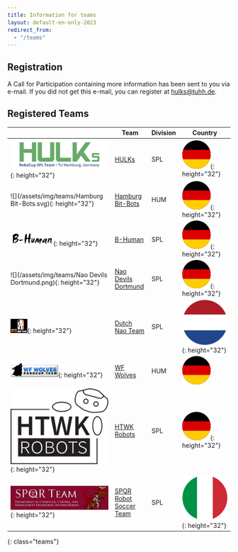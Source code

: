 ```yaml
---
title: Information for teams
layout: default-en-only-2023
redirect_from:
  - "/teams"
---
```


## Registration

A Call for Participation containing more information has been sent to you via e-mail.
If you did not get this e-mail, you can register at [hulks@tuhh.de](mailto:hulks@tuhh.de).

## Registered Teams

|                                                               | Team                                                    | Division | Country                                        |
| ------------------------------------------------------------- | ------------------------------------------------------- | -------- | ---------------------------------------------- |
| ![](/assets/img/teams/HULKs.svg){: height="32"}               | [HULKs](https://hulks.de)                               | SPL      | ![DE](/assets/img/flags/de.svg){: height="32"} |
| ![](/assets/img/teams/Hamburg Bit-Bots.svg){: height="32"}    | [Hamburg Bit-Bots](http://bit-bots.de)                  | HUM      | ![DE](/assets/img/flags/de.svg){: height="32"} |
| ![](/assets/img/teams/B-Human.png){: height="32"}             | [B-Human](https://www.b-human.de)                       | SPL      | ![DE](/assets/img/flags/de.svg){: height="32"} |
| ![](/assets/img/teams/Nao Devils Dortmund.png){: height="32"} | [Nao Devils Dortmund](https://naodevils.de/)            | SPL      | ![DE](/assets/img/flags/de.svg){: height="32"} |
| ![](/assets/img/teams/DNT_logo.png){: height="32"}            | [Dutch Nao Team](http://www.dutchnaoteam.nl)            | SPL      | ![NL](/assets/img/flags/nl.svg){: height="32"} |
| ![](/assets/img/teams/wolves.png){: height="32"}              | [WF Wolves](http://www.wf-wolves.de)                    | HUM      | ![DE](/assets/img/flags/de.svg)                |
| ![](/assets/img/teams/HTWK.svg){: height="32"}                | [HTWK Robots](http://www.htwk-robots.de)                | SPL      | ![DE](/assets/img/flags/de.svg){: height="32"} |
| ![](/assets/img/teams/spqr.jpg){: height="32"}                | [SPQR Robot Soccer Team](http://spqr.diag.uniroma1.it/) | SPL      | ![IT](/assets/img/flags/it.svg){: height="32"} |

{: class="teams"}

